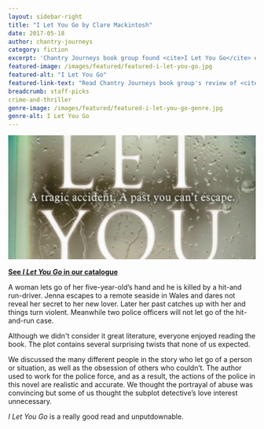 ```yaml
---
layout: sidebar-right
title: "I Let You Go by Clare Mackintosh"
date: 2017-05-18
author: chantry-journeys
category: fiction
excerpt: 'Chantry Journeys book group found <cite>I Let You Go</cite> enjoyable and unputdownable.'
featured-image: /images/featured/featured-i-let-you-go.jpg
featured-alt: "I Let You Go"
featured-link-text: "Read Chantry Journeys book group's review of <cite>I Let You Go</cite>"
breadcrumb: staff-picks
crime-and-thriller
genre-image: /images/featured/featured-i-let-you-go-genre.jpg
genre-alt: I Let You Go
---
```


![I Let You Go](/images/featured/featured-i-let-you-go.jpg)

**[See <cite>I Let You Go</cite> in our catalogue](https://suffolk.spydus.co.uk/cgi-bin/spydus.exe/ENQ/OPAC/BIBENQ?BRN=1738493)**

A woman lets go of her five-year-old’s hand and he is killed by a hit-and run-driver. Jenna escapes to a remote seaside in Wales and dares not reveal her secret to her new lover. Later her past catches up with her and things turn violent. Meanwhile two police officers will not let go of the hit-and-run case.

Although we didn't consider it great literature, everyone enjoyed reading the book. The plot contains several surprising twists that none of us expected.

We discussed the many different people in the story who let go of a person or situation, as well as the obsession of others who couldn’t. The author used to work for the police force, and as a result, the actions of the police in this novel are realistic and accurate. We thought the portrayal of abuse was convincing but some of us thought the subplot detective’s love interest unnecessary.

<cite>I Let You Go</cite> is a really good read and unputdownable.
